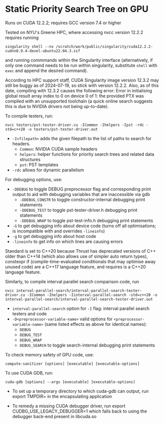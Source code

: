 # Static Priority Search Tree on GPU

Runs on CUDA 12.2.2; requires GCC version 7.4 or higher

Tested on NYU's Greene HPC, where accessing nvcc version 12.2.2 requires running

	singularity shell --nv /scratch/work/public/singularity/cuda12.2.2-cudnn8.9.4-devel-ubuntu22.04.3.sif

and running commmands within the Singularity interface (alternatively, if only one command needs to be run within singularity, substitute `shell` with `exec` and append the desired command).

According to HPC support staff, CUDA Singularity image version 12.3.2 may still be buggy as of 2024-07-19, so stick with version 12.2.2. Also, as of this date, compiling with 12.3.2 causes the following error:
	Error in initialising global result array index to 0 on device 0 of 1: the provided PTX was compiled with an unsupported toolchain
(a quick online search suggests this is due to NVIDIA drivers not being up-to-date).


To compile testers, run:

	nvcc testers/pst-tester-driver.cu -ICommon -Ihelpers -Ipst -rdc -std=c++20 -o testers/pst-tester-driver.out

- `-I<filepath>` adds the given filepath to the list of paths to search for headers.
	- `Common`: NVIDIA CUDA sample headers
	- `helpers`: helper functions for priority search trees and related data structures
	- `pst`: PST templates
- `-rdc` allows for dynamic parallelism

For debugging options, use:
- `-DDEBUG` to toggle DEBUG preprocessor flag and corresponding print output to aid with debugging variables that are inaccessible via gdb
	- `-DDEBUG_CONSTR` to toggle constructor-internal debugging print statements
	- `-DDEBUG_TEST` to toggle pst-tester-driver.h debugging print statements
	- `-DDEBUG_WRAP` to toggle pst-test-info.h debugging print statements
- `-G` to get debugging info about device code (turns off all optimisations; is incompatible with and overrides `-lineinfo`)
- `-g` to get debugging info about host code
- `-lineinfo` to get info on which lines are causing errors

Standard is set to C++20 because Thrust has deprecated versions of C++ older than C++14 (which also allows use of simpler auto return types), constexpr if (compile-time-evaluated conditionals that may optimise away unused code) are a C++17 language feature, and requires is a C++20 language feature.

Similarly, to compile interval parallel search comparison code, run

	nvcc interval-parallel-search/interval-parallel-search-tester-driver.cu -ICommon -Ihelpers -Iinterval-parallel-search -std=c++20 -o interval-parallel-search/interval-parallel-search-tester-driver.out
- `interval-parallel-search` option for `-I` flag: interval parallel search testers and code
- `-D<preprocessor-variable-name>` valid options for `<preprocessor-variable-name>` (same listed effects as above for identical names):
	- `DEBUG`
	- `DEBUG_TEST`
	- `DEBUG_WRAP`
	- `DEBUG_SEARCH` to toggle search-internal debugging print statements


To check memory safety of GPU code, use:

	compute-sanitizer [options] [executable] [executable-options]


To use CUDA GDB, run:

	cuda-gdb [options] --args [executable] [executable-options]

- To set up a temporary directory to which cuda-gdb can output, run
	export TMPDIR=<read-write-able-directory>
in the encapsulating application

- To remedy a missing CUDA debugger driver, run
	export CUDBG_USE_LEGACY_DEBUGGER=1
which falls back to using the debugger back-end present in libcuda.so

